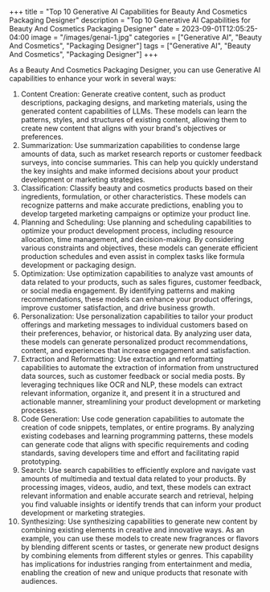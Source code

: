 +++
title = "Top 10 Generative AI Capabilities for Beauty And Cosmetics Packaging Designer"
description = "Top 10 Generative AI Capabilities for Beauty And Cosmetics Packaging Designer"
date = 2023-09-01T12:05:25-04:00
image = "/images/genai-1.jpg"
categories = ["Generative AI", "Beauty And Cosmetics", "Packaging Designer"]
tags = ["Generative AI", "Beauty And Cosmetics", "Packaging Designer"]
+++

As a Beauty And Cosmetics Packaging Designer, you can use Generative AI capabilities to enhance your work in several ways:

1. Content Creation: Generate creative content, such as product descriptions, packaging designs, and marketing materials, using the generated content capabilities of LLMs. These models can learn the patterns, styles, and structures of existing content, allowing them to create new content that aligns with your brand's objectives or preferences.
2. Summarization: Use summarization capabilities to condense large amounts of data, such as market research reports or customer feedback surveys, into concise summaries. This can help you quickly understand the key insights and make informed decisions about your product development or marketing strategies.
3. Classification: Classify beauty and cosmetics products based on their ingredients, formulation, or other characteristics. These models can recognize patterns and make accurate predictions, enabling you to develop targeted marketing campaigns or optimize your product line.
4. Planning and Scheduling: Use planning and scheduling capabilities to optimize your product development process, including resource allocation, time management, and decision-making. By considering various constraints and objectives, these models can generate efficient production schedules and even assist in complex tasks like formula development or packaging design.
5. Optimization: Use optimization capabilities to analyze vast amounts of data related to your products, such as sales figures, customer feedback, or social media engagement. By identifying patterns and making recommendations, these models can enhance your product offerings, improve customer satisfaction, and drive business growth.
6. Personalization: Use personalization capabilities to tailor your product offerings and marketing messages to individual customers based on their preferences, behavior, or historical data. By analyzing user data, these models can generate personalized product recommendations, content, and experiences that increase engagement and satisfaction.
7. Extraction and Reformatting: Use extraction and reformatting capabilities to automate the extraction of information from unstructured data sources, such as customer feedback or social media posts. By leveraging techniques like OCR and NLP, these models can extract relevant information, organize it, and present it in a structured and actionable manner, streamlining your product development or marketing processes.
8. Code Generation: Use code generation capabilities to automate the creation of code snippets, templates, or entire programs. By analyzing existing codebases and learning programming patterns, these models can generate code that aligns with specific requirements and coding standards, saving developers time and effort and facilitating rapid prototyping.
9. Search: Use search capabilities to efficiently explore and navigate vast amounts of multimedia and textual data related to your products. By processing images, videos, audio, and text, these models can extract relevant information and enable accurate search and retrieval, helping you find valuable insights or identify trends that can inform your product development or marketing strategies.
10. Synthesizing: Use synthesizing capabilities to generate new content by combining existing elements in creative and innovative ways. As an example, you can use these models to create new fragrances or flavors by blending different scents or tastes, or generate new product designs by combining elements from different styles or genres. This capability has implications for industries ranging from entertainment and media, enabling the creation of new and unique products that resonate with audiences.